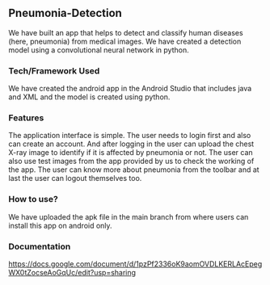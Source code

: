 ## Pneumonia-Detection
We have built an app that helps to detect and classify human diseases (here, pneumonia) from medical images. 
We have created a detection model using a convolutional neural network in python.

### Tech/Framework Used
We have created the android app in the Android Studio that includes java and XML and the model is created using python.

### Features
The application interface is simple. The user needs to login first and also can create an account. And after logging in the user 
can upload the chest X-ray image to identify if it is affected by pneumonia or not. The user can also use test images from the 
app provided by us to check the working of the app. The user can know more about pneumonia from the toolbar and at last the user 
can logout themselves too.

### How to use?
We have uploaded the apk file in the main branch from where users can install this app on android only.

### Documentation
https://docs.google.com/document/d/1pzPf2336oK9aomOVDLKERLAcEpegWX0tZocseAoGqUc/edit?usp=sharing
